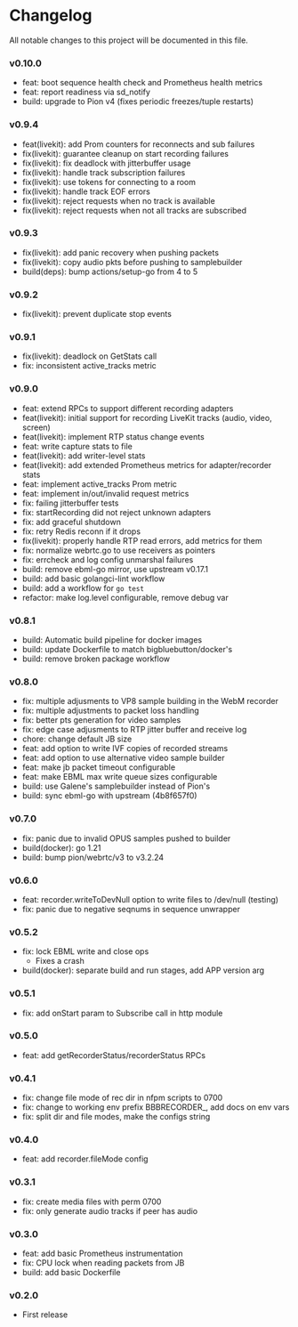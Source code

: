 # Changelog

All notable changes to this project will be documented in this file.

### v0.10.0

* feat: boot sequence health check and Prometheus health metrics
* feat: report readiness via sd_notify
* build: upgrade to Pion v4 (fixes periodic freezes/tuple restarts)

### v0.9.4

* feat(livekit): add Prom counters for reconnects and sub failures
* fix(livekit): guarantee cleanup on start recording failures
* fix(livekit): fix deadlock with jitterbuffer usage
* fix(livekit): handle track subscription failures
* fix(livekit): use tokens for connecting to a room
* fix(livekit): handle track EOF errors
* fix(livekit): reject requests when no track is available
* fix(livekit): reject requests when not all tracks are subscribed

### v0.9.3

* fix(livekit): add panic recovery when pushing packets
* fix(livekit): copy audio pkts before pushing to samplebuilder
* build(deps): bump actions/setup-go from 4 to 5

### v0.9.2

* fix(livekit): prevent duplicate stop events

### v0.9.1

* fix(livekit): deadlock on GetStats call
* fix: inconsistent active_tracks metric

### v0.9.0

* feat: extend RPCs to support different recording adapters
* feat(livekit): initial support for recording LiveKit tracks (audio, video, screen)
* feat(livekit): implement RTP status change events
* feat: write capture stats to file
* feat(livekit): add writer-level stats
* feat(livekit): add extended Prometheus metrics for adapter/recorder stats
* feat: implement active_tracks Prom metric
* feat: implement in/out/invalid request metrics
* fix: failing jitterbuffer tests
* fix: startRecording did not reject unknown adapters
* fix: add graceful shutdown
* fix: retry Redis reconn if it drops
* fix(livekit): properly handle RTP read errors, add metrics for them
* fix: normalize webrtc.go to use receivers as pointers
* fix: errcheck and log config unmarshal failures
* build: remove ebml-go mirror, use upstream v0.17.1
* build: add basic golangci-lint workflow
* build: add a workflow for `go test`
* refactor: make log.level configurable, remove debug var

### v0.8.1

* build: Automatic build pipeline for docker images
* build: update Dockerfile to match bigbluebutton/docker's
* build: remove broken package workflow

### v0.8.0

* fix: multiple adjusments to VP8 sample building in the WebM recorder
* fix: multiple adjustments to packet loss handling
* fix: better pts generation for video samples
* fix: edge case adjusments to RTP jitter buffer and receive log
* chore: change default JB size
* feat: add option to write IVF copies of recorded streams
* feat: add option to use alternative video sample builder
* feat: make jb packet timeout configurable
* feat: make EBML max write queue sizes configurable
* build: use Galene's samplebuilder instead of Pion's
* build: sync ebml-go with upstream (4b8f657f0)

### v0.7.0

* fix: panic due to invalid OPUS samples pushed to builder
* build(docker): go 1.21
* build: bump pion/webrtc/v3 to v3.2.24

### v0.6.0

* feat: recorder.writeToDevNull option to write files to /dev/null (testing)
* fix: panic due to negative seqnums in sequence unwrapper

### v0.5.2

* fix: lock EBML write and close ops
  - Fixes a crash
* build(docker): separate build and run stages, add APP version arg

### v0.5.1

* fix: add onStart param to Subscribe call in http module

### v0.5.0

* feat: add getRecorderStatus/recorderStatus RPCs

### v0.4.1

* fix: change file mode of rec dir in nfpm scripts to 0700
* fix: change to working env prefix BBBRECORDER_, add docs on env vars
* fix: split dir and file modes, make the configs string

### v0.4.0

* feat: add recorder.fileMode config

### v0.3.1

* fix: create media files with perm 0700
* fix: only generate audio tracks if peer has audio

### v0.3.0

* feat: add basic Prometheus instrumentation
* fix: CPU lock when reading packets from JB
* build: add basic Dockerfile

### v0.2.0

* First release

